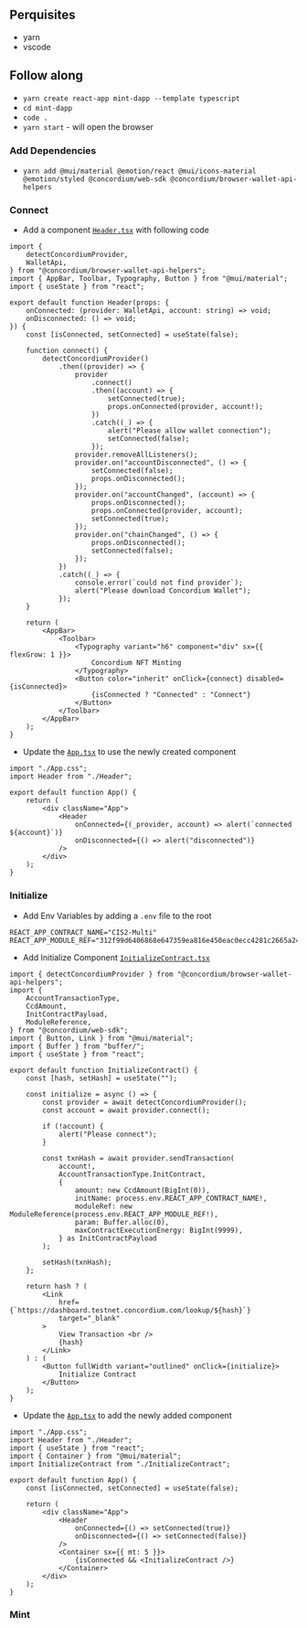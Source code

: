 ## Perquisites

- yarn
- vscode

## Follow along

- `yarn create react-app mint-dapp --template typescript`
- `cd mint-dapp`
- `code .`
- `yarn start` - will open the browser

### Add Dependencies

- `yarn add @mui/material @emotion/react @mui/icons-material @emotion/styled @concordium/web-sdk @concordium/browser-wallet-api-helpers`

### Connect

- Add a component [`Header.tsx`](./src/Header.tsx) with following code

```tsx
import {
	detectConcordiumProvider,
	WalletApi,
} from "@concordium/browser-wallet-api-helpers";
import { AppBar, Toolbar, Typography, Button } from "@mui/material";
import { useState } from "react";

export default function Header(props: {
	onConnected: (provider: WalletApi, account: string) => void;
	onDisconnected: () => void;
}) {
	const [isConnected, setConnected] = useState(false);

	function connect() {
		detectConcordiumProvider()
			.then((provider) => {
				provider
					.connect()
					.then((account) => {
						setConnected(true);
						props.onConnected(provider, account!);
					})
					.catch((_) => {
						alert("Please allow wallet connection");
						setConnected(false);
					});
				provider.removeAllListeners();
				provider.on("accountDisconnected", () => {
					setConnected(false);
					props.onDisconnected();
				});
				provider.on("accountChanged", (account) => {
					props.onDisconnected();
					props.onConnected(provider, account);
					setConnected(true);
				});
				provider.on("chainChanged", () => {
					props.onDisconnected();
					setConnected(false);
				});
			})
			.catch((_) => {
				console.error(`could not find provider`);
				alert("Please download Concordium Wallet");
			});
	}

	return (
		<AppBar>
			<Toolbar>
				<Typography variant="h6" component="div" sx={{ flexGrow: 1 }}>
					Concordium NFT Minting
				</Typography>
				<Button color="inherit" onClick={connect} disabled={isConnected}>
					{isConnected ? "Connected" : "Connect"}
				</Button>
			</Toolbar>
		</AppBar>
	);
}
```

- Update the [`App.tsx`](./src/App.tsx) to use the newly created component

```tsx
import "./App.css";
import Header from "./Header";

export default function App() {
	return (
		<div className="App">
			<Header
				onConnected={(_provider, account) => alert(`connected ${account}`)}
				onDisconnected={() => alert("disconnected")}
			/>
		</div>
	);
}
```

### Initialize
- Add Env Variables by adding a `.env` file to the root
```
REACT_APP_CONTRACT_NAME="CIS2-Multi"
REACT_APP_MODULE_REF="312f99d6406868e647359ea816e450eac0ecc4281c2665a24936e6793535c9f6"
```
- Add Initialize Component [`InitializeContract.tsx`](./src/InitializeContract.tsx)

```tsx
import { detectConcordiumProvider } from "@concordium/browser-wallet-api-helpers";
import {
	AccountTransactionType,
	CcdAmount,
	InitContractPayload,
	ModuleReference,
} from "@concordium/web-sdk";
import { Button, Link } from "@mui/material";
import { Buffer } from "buffer/";
import { useState } from "react";

export default function InitializeContract() {
	const [hash, setHash] = useState("");

	const initialize = async () => {
		const provider = await detectConcordiumProvider();
		const account = await provider.connect();

		if (!account) {
			alert("Please connect");
		}

		const txnHash = await provider.sendTransaction(
			account!,
			AccountTransactionType.InitContract,
			{
				amount: new CcdAmount(BigInt(0)),
				initName: process.env.REACT_APP_CONTRACT_NAME!,
				moduleRef: new ModuleReference(process.env.REACT_APP_MODULE_REF!),
				param: Buffer.alloc(0),
				maxContractExecutionEnergy: BigInt(9999),
			} as InitContractPayload
		);

		setHash(txnHash);
	};

	return hash ? (
		<Link
			href={`https://dashboard.testnet.concordium.com/lookup/${hash}`}
			target="_blank"
		>
			View Transaction <br />
			{hash}
		</Link>
	) : (
		<Button fullWidth variant="outlined" onClick={initialize}>
			Initialize Contract
		</Button>
	);
}
```

- Update the [`App.tsx`](./src/App.tsx) to add the newly added component

```tsx
import "./App.css";
import Header from "./Header";
import { useState } from "react";
import { Container } from "@mui/material";
import InitializeContract from "./InitializeContract";

export default function App() {
	const [isConnected, setConnected] = useState(false);

	return (
		<div className="App">
			<Header
				onConnected={() => setConnected(true)}
				onDisconnected={() => setConnected(false)}
			/>
			<Container sx={{ mt: 5 }}>
				{isConnected && <InitializeContract />}
			</Container>
		</div>
	);
}
```

### Mint
